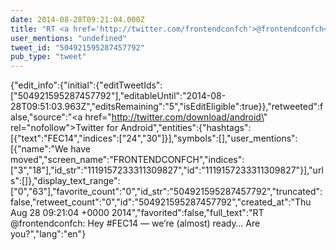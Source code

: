 ```yaml
---
date: 2014-08-28T09:21:04.000Z
title: "RT <a href='http://twitter.com/frontendconfch'>@frontendconfch</a>: Hey #FEC14 — we’re (almost) ready… Are you?″"
user_mentions: "undefined"
tweet_id: "504921595287457792"
pub_type: "tweet"
---
```

{"edit_info":{"initial":{"editTweetIds":["504921595287457792"],"editableUntil":"2014-08-28T09:51:03.963Z","editsRemaining":"5","isEditEligible":true}},"retweeted":false,"source":"<a href=\"http://twitter.com/download/android\" rel=\"nofollow\">Twitter for Android</a>","entities":{"hashtags":[{"text":"FEC14","indices":["24","30"]}],"symbols":[],"user_mentions":[{"name":"We have moved","screen_name":"FRONTENDCONFCH","indices":["3","18"],"id_str":"1119157233311309827","id":"1119157233311309827"}],"urls":[]},"display_text_range":["0","63"],"favorite_count":"0","id_str":"504921595287457792","truncated":false,"retweet_count":"0","id":"504921595287457792","created_at":"Thu Aug 28 09:21:04 +0000 2014","favorited":false,"full_text":"RT @frontendconfch: Hey #FEC14 — we’re (almost) ready… Are you?","lang":"en"}
